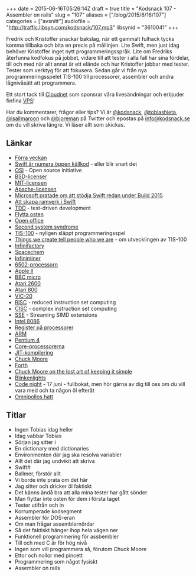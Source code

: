 +++
date = 2015-06-16T05:26:14Z
draft = true
title = "Kodsnack 107 - Assembler on rails"
slug = "107"
aliases = ["/blog/2015/6/16/107"]
categories = ["avsnitt"]
audiofile = "http://traffic.libsyn.com/kodsnack/107.mp3"
libsynid = "3610041"
+++

Fredrik och Kristoffer snackar bakslag, när ett gammalt fulhack tycks komma tillbaka och bita en precis på mållinjen. Lite Swift, men just idag behöver Kristoffer inget nytt programmeringsspråk. Lite om Fredriks återfunna kodfokus på jobbet, vidare till att tester i alla fall har sina fördelar, till och med när allt annat är ett elände och hur Kristoffer jobbar med tester. Tester som verktyg för att fokusera. Sedan går vi från nya programmeringsspelet TIS-100 till processorer, assembler och andra lågnivåsätt att programmera.

Ett stort tack till [Cloudnet](http://www.cloudnet.se) som sponsrar våra livesändningar och erbjuder finfina  [VPS](http://en.wikipedia.org/wiki/Virtual_private_server)!

Har du kommentarer, frågor eller tips? Vi är [@kodsnack](https://www.twitter.com/kodsnack), [@tobiashieta](https://www.twitter.com/tobiashieta), [@isallmaroon](https://www.twitter.com/isallmaroon) och [@bjoreman](https://www.twitter.com/bjoreman) på Twitter och epostas på [info@kodsnack.se](mailto:info@kodsnack.se) om du vill skriva längre. Vi läser allt som skickas.

## Länkar ##
* [Förra veckan](http://kodsnack.se/106/)
* [Swift är numera öppen källkod](https://developer.apple.com/swift/blog/?id=29) - eller blir snart det
* [OSI](https://en.wikipedia.org/wiki/Open_Source_Initiative) - Open source initiative
* [BSD-licenser](https://en.wikipedia.org/wiki/BSD_licenses)
* [MIT-licensen](https://en.wikipedia.org/wiki/MIT_License)
* [Apache-licensen](https://en.wikipedia.org/wiki/Apache_License)
* [Microsoft pratade om att stödja Swift redan under Build 2015](http://www.windowscentral.com/microsoft-also-working-towards-swift-compiler-ios-developers-come-windows-10)
* [Att skapa ramverk i Swift](http://www.swift-studies.com/blog/2014/6/30/creating-a-pure-swift-framework-for-both-ios-and-mac)
* [TDD](https://en.wikipedia.org/wiki/Test-driven_development) - test-driven development
* [Flytta osten](https://en.wikipedia.org/wiki/Who_Moved_My_Cheese%3F)
* [Open office](https://en.wikipedia.org/wiki/Apache_OpenOffice)
* [Second system syndrome](https://en.wikipedia.org/wiki/The_Mythical_Man-Month#The_second-system_effect)
* [TIS-100](http://www.zachtronics.com/tis-100/) - nyligen släppt programmeringsspel
* [Things we create tell people who we are](http://gamasutra.com/view/news/244969/Things_we_create_tell_people_who_we_are_Designing_Zachtronics_TIS100.php) - om utvecklingen av TIS-100
* [Infinifactory](http://www.zachtronics.com/infinifactory/)
* [Spacechem](http://www.zachtronics.com/spacechem/)
* [Infiniminer](http://www.zachtronics.com/infiniminer/)
* [6502-processorn](https://en.wikipedia.org/wiki/MOS_Technology_6502)
* [Apple II](https://en.wikipedia.org/wiki/Apple_II)
* [BBC micro](https://en.wikipedia.org/wiki/BBC_Micro)
* [Atari 2600](https://en.wikipedia.org/wiki/Atari_2600)
* [Atari 800](https://en.wikipedia.org/wiki/Atari_8-bit_family)
* [VIC-20](https://en.wikipedia.org/wiki/Commodore_VIC-20)
* [RISC](https://en.wikipedia.org/wiki/Reduced_instruction_set_computing) - reduced instruction set computing
* [CISC](https://en.wikipedia.org/wiki/Complex_instruction_set_computing) - complex instruction set computing
* [SSE](https://en.wikipedia.org/wiki/Streaming_SIMD_Extensions) - Streaming SIMD extensions
* [Intel 8086](https://en.wikipedia.org/wiki/Intel_8086)
* [Register på processorer](https://en.wikipedia.org/wiki/Processor_register)
* [ARM](https://en.wikipedia.org/wiki/ARM_architecture)
* [Pentium 4](https://en.wikipedia.org/wiki/Pentium_4)
* [Core-processorerna](https://en.wikipedia.org/wiki/Intel_Core)
* [JIT-kompilering](https://en.wikipedia.org/wiki/Just-in-time_compilation)
* [Chuck Moore](http://en.wikipedia.org/wiki/Charles_H._Moore)
* [Forth](http://en.wikipedia.org/wiki/Forth_%28programming_language%29)
* [Chuck Moore on the lost art of keeping it simple](https://www.simple-talk.com/opinion/geek-of-the-week/chuck-moore-on-the-lost-art-of-keeping-it-simple/)
* [Blinkenlights](http://en.wikipedia.org/wiki/Blinkenlights)
* [Code night](http://event.computersweden.se/codenight2/) - 17 juni - fullbokat, men hör gärna av dig till oss om du vill vara med och ta någon öl efteråt
* [Omnipollos hatt](http://www.omnipolloshatt.com/)

## Titlar ##
* Ingen Tobias idag heller
* Idag vabbar Tobias
* Sörjan jag sitter i
* En dictionary med dictionaries
* Environmenten där jag ska resolva variabler
* Allt det där jag undvikit att skriva
* Swift#
* Ballmer, förstör allt
* Vi borde inte prata om det här
* Jag sitter och dricker öl faktiskt
* Det känns ändå bra att alla mina tester har gått sönder
* Man flyttar inte osten för dem i första taget
* Tester utifrån och in
* Korrumperade kodsegment
* Assembler för DOS-eran
* Om man frågar assemblernördar
* Så det faktiskt hänger ihop hela vägen ner
* Funktionell programmering för assbembler
* Till och med C är för hög nivå
* Ingen som vill programmera så, förutom Chuck Moore
* Ettor och nollor med pincett
* Programmering som något fysiskt
* Assembler on rails